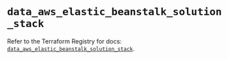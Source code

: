 # `data_aws_elastic_beanstalk_solution_stack`

Refer to the Terraform Registry for docs: [`data_aws_elastic_beanstalk_solution_stack`](https://registry.terraform.io/providers/hashicorp/aws/6.0.0/docs/data-sources/elastic_beanstalk_solution_stack).
